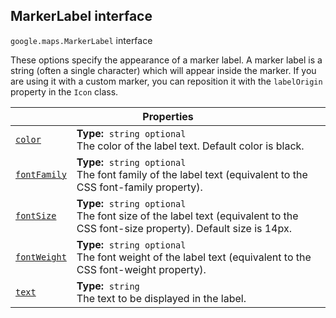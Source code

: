 
<h2 id="MarkerLabel">MarkerLabel interface</h2>
<p>
<code><span itemprop="path">google.maps</span>.<span itemprop="name">MarkerLabel</span></code>
interface
</p>
<p>These options specify the appearance of a marker label. A marker label is a string (often a single character) which will appear inside the marker. If you are using it with a custom marker, you can reposition it with the <code>labelOrigin</code> property in the <code>Icon</code> class.</p>
<div class="devsite-table-wrapper"><table class="properties responsive" summary="interface MarkerLabel - Properties">
<thead>
<tr><th colspan="2">Properties</th>
</tr></thead>
<tbody>
<tr id="MarkerLabel.color">
<td itemprop="property"><code><a class="secret-link" href="#MarkerLabel.color"><span>color</span></a></code></td>
<td><div><strong>Type:</strong>&nbsp; <code>string <span class="optional-type-annotation">optional</span></code></div>
<div class="desc">The color of the label text. Default color is black.</div></td>
</tr>
<tr id="MarkerLabel.fontFamily">
<td itemprop="property"><code><a class="secret-link" href="#MarkerLabel.fontFamily"><span>fontFamily</span></a></code></td>
<td><div><strong>Type:</strong>&nbsp; <code>string <span class="optional-type-annotation">optional</span></code></div>
<div class="desc">The font family of the label text (equivalent to the CSS font-family property).</div></td>
</tr>
<tr id="MarkerLabel.fontSize">
<td itemprop="property"><code><a class="secret-link" href="#MarkerLabel.fontSize"><span>fontSize</span></a></code></td>
<td><div><strong>Type:</strong>&nbsp; <code>string <span class="optional-type-annotation">optional</span></code></div>
<div class="desc">The font size of the label text (equivalent to the CSS font-size property). Default size is 14px.</div></td>
</tr>
<tr id="MarkerLabel.fontWeight">
<td itemprop="property"><code><a class="secret-link" href="#MarkerLabel.fontWeight"><span>fontWeight</span></a></code></td>
<td><div><strong>Type:</strong>&nbsp; <code>string <span class="optional-type-annotation">optional</span></code></div>
<div class="desc">The font weight of the label text (equivalent to the CSS font-weight property).</div></td>
</tr>
<tr id="MarkerLabel.text">
<td itemprop="property"><code><a class="secret-link" href="#MarkerLabel.text"><span>text</span></a></code></td>
<td><div><strong>Type:</strong>&nbsp; <code>string</code></div>
<div class="desc">The text to be displayed in the label.</div></td>
</tr>
</tbody>
</table></div>
<script src="replace_links.js"></script>
